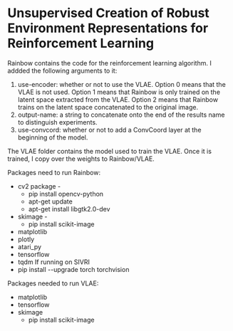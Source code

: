 # Unsupervised Creation of Robust Environment Representations for Reinforcement Learning

Rainbow contains the code for the reinforcement learning algorithm. I addded the following arguments to it:
1. use-encoder: whether or not to use the VLAE. Option 0 means that the VLAE is not used. Option 1 means that Rainbow is only trained on the latent space extracted from the VLAE. Option 2 means that Rainbow trains on the latent space concatenated to the original image.
2. output-name: a string to concatenate onto the end of the results name to distinguish experiments.
3. use-convcord: whether or not to add a ConvCoord layer at the beginning of the model.

The VLAE folder contains the model used to train the VLAE. Once it is trained, I copy over the weights to Rainbow/VLAE.

Packages need to run Rainbow:
* cv2 package - 
  * pip install opencv-python
  * apt-get update
  * apt-get install libgtk2.0-dev
* skimage -
	* pip install scikit-image
* matplotlib
* plotly
* atari_py
* tensorflow
* tqdm
If running on SIVRI
* pip install --upgrade torch torchvision

Packages needed to run VLAE:
* matplotlib
* tensorflow
* skimage
  * pip install scikit-image
